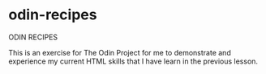 # odin-recipes

ODIN RECIPES

This is an exercise for The Odin Project for me to demonstrate and experience my current HTML skills that I have learn in the previous lesson.

